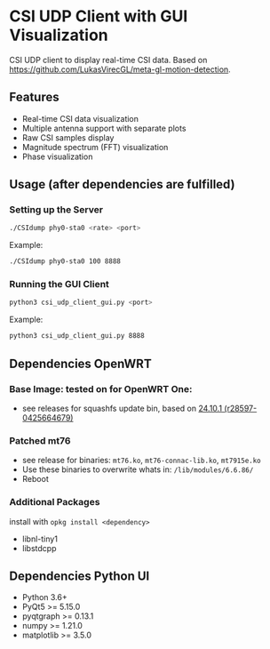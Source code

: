 # CSI UDP Client with GUI Visualization

CSI UDP client to display real-time CSI data. Based on https://github.com/LukasVirecGL/meta-gl-motion-detection.

## Features

- Real-time CSI data visualization
- Multiple antenna support with separate plots
- Raw CSI samples display
- Magnitude spectrum (FFT) visualization
- Phase visualization

## Usage (after dependencies are fulfilled)

### Setting up the Server

```bash
./CSIdump phy0-sta0 <rate> <port>
```

Example:
```bash
./CSIdump phy0-sta0 100 8888
```

### Running the GUI Client

```bash
python3 csi_udp_client_gui.py <port>
```

Example:
```bash
python3 csi_udp_client_gui.py 8888
```

## Dependencies OpenWRT

### Base Image: tested on for OpenWRT One:
-  see releases for squashfs update bin, based on [24.10.1 (r28597-0425664679)](https://firmware-selector.openwrt.org/?version=24.10.1&target=mediatek%2Ffilogic&id=openwrt_one)

### Patched mt76
- see release for binaries: `mt76.ko`, `mt76-connac-lib.ko`, `mt7915e.ko`
- Use these binaries to overwrite whats in: `/lib/modules/6.6.86/`
- Reboot

### Additional Packages
install with `opkg install <dependency>`
- libnl-tiny1
- libstdcpp

## Dependencies Python UI

- Python 3.6+
- PyQt5 >= 5.15.0
- pyqtgraph >= 0.13.1
- numpy >= 1.21.0
- matplotlib >= 3.5.0
